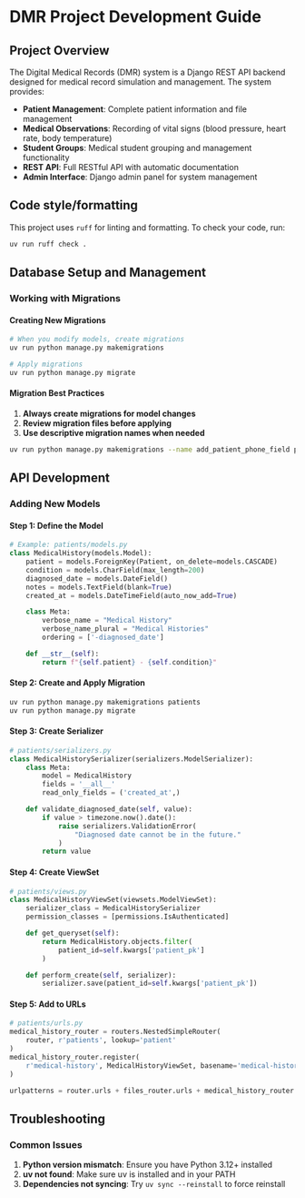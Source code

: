 # DMR Project Development Guide

## Project Overview

The Digital Medical Records (DMR) system is a Django REST API backend designed for medical record simulation and
management. The system provides:

- **Patient Management**: Complete patient information and file management
- **Medical Observations**: Recording of vital signs (blood pressure, heart rate, body temperature)
- **Student Groups**: Medical student grouping and management functionality
- **REST API**: Full RESTful API with automatic documentation
- **Admin Interface**: Django admin panel for system management

## Code style/formatting

This project uses `ruff` for linting and formatting. To check your code, run:

```bash
uv run ruff check .
```

## Database Setup and Management

### Working with Migrations

#### Creating New Migrations

```bash
# When you modify models, create migrations
uv run python manage.py makemigrations

# Apply migrations
uv run python manage.py migrate
```

#### Migration Best Practices

1. **Always create migrations for model changes**
2. **Review migration files before applying**
3. **Use descriptive migration names when needed**

```bash
uv run python manage.py makemigrations --name add_patient_phone_field patients
```

## API Development

### Adding New Models

#### Step 1: Define the Model

```python
# Example: patients/models.py
class MedicalHistory(models.Model):
    patient = models.ForeignKey(Patient, on_delete=models.CASCADE)
    condition = models.CharField(max_length=200)
    diagnosed_date = models.DateField()
    notes = models.TextField(blank=True)
    created_at = models.DateTimeField(auto_now_add=True)

    class Meta:
        verbose_name = "Medical History"
        verbose_name_plural = "Medical Histories"
        ordering = ['-diagnosed_date']

    def __str__(self):
        return f"{self.patient} - {self.condition}"
```

#### Step 2: Create and Apply Migration

```bash
uv run python manage.py makemigrations patients
uv run python manage.py migrate
```

#### Step 3: Create Serializer

```python
# patients/serializers.py
class MedicalHistorySerializer(serializers.ModelSerializer):
    class Meta:
        model = MedicalHistory
        fields = '__all__'
        read_only_fields = ('created_at',)

    def validate_diagnosed_date(self, value):
        if value > timezone.now().date():
            raise serializers.ValidationError(
                "Diagnosed date cannot be in the future."
            )
        return value
```

#### Step 4: Create ViewSet

```python
# patients/views.py
class MedicalHistoryViewSet(viewsets.ModelViewSet):
    serializer_class = MedicalHistorySerializer
    permission_classes = [permissions.IsAuthenticated]

    def get_queryset(self):
        return MedicalHistory.objects.filter(
            patient_id=self.kwargs['patient_pk']
        )

    def perform_create(self, serializer):
        serializer.save(patient_id=self.kwargs['patient_pk'])
```

#### Step 5: Add to URLs

```python
# patients/urls.py
medical_history_router = routers.NestedSimpleRouter(
    router, r'patients', lookup='patient'
)
medical_history_router.register(
    r'medical-history', MedicalHistoryViewSet, basename='medical-history'
)

urlpatterns = router.urls + files_router.urls + medical_history_router.urls
```

## Troubleshooting

### Common Issues

1. **Python version mismatch**: Ensure you have Python 3.12+ installed
2. **uv not found**: Make sure uv is installed and in your PATH
3. **Dependencies not syncing**: Try `uv sync --reinstall` to force reinstall